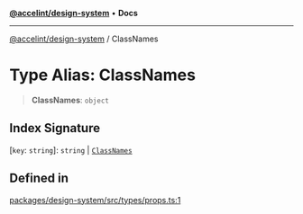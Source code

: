 [**@accelint/design-system**](../README.md) • **Docs**

***

[@accelint/design-system](../README.md) / ClassNames

# Type Alias: ClassNames

> **ClassNames**: `object`

## Index Signature

 \[`key`: `string`\]: `string` \| [`ClassNames`](ClassNames.md)

## Defined in

[packages/design-system/src/types/props.ts:1](https://github.com/gohypergiant/standard-toolkit/blob/258694cea8ed8bbd956b3cf5da47c2c9debcf127/packages/design-system/src/types/props.ts#L1)
